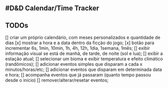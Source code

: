 #D&D Calendar/Time Tracker
---
## TODOs
[] criar um próprio calendário, com meses personalizados e quantidade de dias
[x] mostrar a hora e a data dentro da ficção do jogo;
[x] botão para incrementar 6s, 1min, 10min, 1h, 4h, 12h, 1dia, 1semana, 1mês;
[] exibir informação visual se está de manhã, de tarde, de noite (sol e lua);
[] exibir a estação atual;
[] selecionar um bioma e exibir temperatura e efeito climático (randômicos);
[] adicionar eventos simples que disparam a cada x minutos/horas/etc;
[] adicionar eventos que disparam em determinada data e hora;
[] acompanha eventos que já passaram (quanto tempo passou desde o início)
[] remover/alterar/resetar eventos;